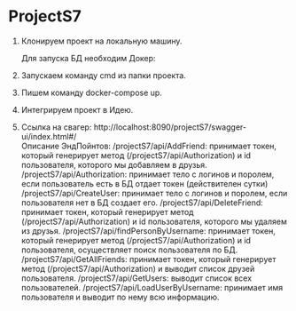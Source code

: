 # ProjectS7
1. Клонируем проект на локальную машину.
   
   Для запуска БД необходим Докер:
2. Запускаем команду cmd из папки проекта.
3. Пишем команду docker-compose up.   
4. Интегрируем проект в Идею.
5. Ссылка на свагер: http://localhost:8090/projectS7/swagger-ui/index.html#/   
   Описание ЭндПойнтов:
/projectS7/api/AddFriend: принимает токен, который генерирует метод (/projectS7/api/Authorization) и id пользователя, которого мы добавляем в друзья.
/projectS7/api/Authorization: принимает тело с логинов и поролем, если пользователь есть в БД отдает токен (действителен сутки)
/projectS7/api/CreateUser: принимает тело с логинов и поролем, если пользователя нет в БД создает его.
/projectS7/api/DeleteFriend: принимает токен, который генерирует метод (/projectS7/api/Authorization) и id пользователя, которого мы удаляем из друзья.
/projectS7/api/findPersonByUsername:  принимает токен, который генерирует метод (/projectS7/api/Authorization) и id пользователя, осуществляет поиск пользователя по БД.
/projectS7/api/GetAllFriends:  принимает токен, который генерирует метод (/projectS7/api/Authorization) и выводит список друзей пользователя.
/projectS7/api/GetUsers: выводит список всех пользователей.
/projectS7/api/LoadUserByUsername: принимает имя пользователя и выводит по нему всю информацию.
